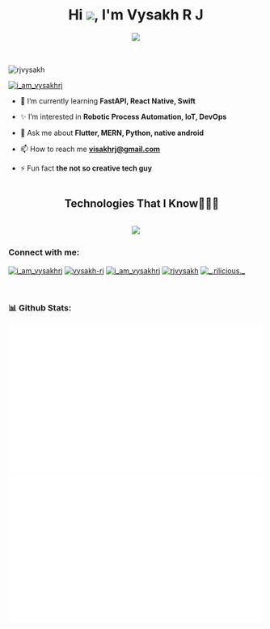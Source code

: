 
<h1 align="center">Hi <img src="https://media.giphy.com/media/hvRJCLFzcasrR4ia7z/giphy.gif" width="25">, I'm Vysakh R J</h1>

<p align="center">
  <a href="https://github.com/DenverCoder1/readme-typing-svg"><img src="https://readme-typing-svg.herokuapp.com?font=Time+New+Roman&color=cyan&size=25&center=true&vCenter=true&width=600&height=100&lines=A+full+stack+developer+&hearts;++;An+AI/IoT+Enthusiast,;A+Flutter+Developer,;An+Active+Learner,;Love+to+learn+new+stuffs+&hearts"></a>
</p>

<br>

<p align="left"> <img src="https://komarev.com/ghpvc/?username=rjvysakh&label=Profile%20views&color=0e75b6&style=flat" alt="rjvysakh" /> </p>
<!-- 
<p align="left"> <a href="https://github.com/ryo-ma/github-profile-trophy"><img src="https://github-profile-trophy.vercel.app/?username=vysakhrj" alt="vysakhrj" /></a> </p> -->

<p align="left"> <a href="https://twitter.com/i_am_vysakhrj" target="blank"><img src="https://img.shields.io/twitter/follow/i_am_vysakhrj?logo=twitter&style=for-the-badge" alt="i_am_vysakhrj" /></a> </p>

- 🌱 I’m currently learning **FastAPI, React Native, Swift**

- ✨ I’m interested in **Robotic Process Automation, IoT, DevOps**

- 💬 Ask me about **Flutter, MERN, Python, native android**

- 📫 How to reach me **visakhrj@gmail.com**

- ⚡ Fun fact **the not so creative tech guy**

<div id="user-content-toc">
  <ul align="center">
    <summary><h2 style="display: inline-block">Technologies That I Know👨🏻‍💻</h2></summary>
  </ul>
</div>
<!--tech stack icons-->
<p align="center">
  <a href="https://skillicons.dev">
    <img src="https://skillicons.dev/icons?i=git,flutter,aws,css,docker,postgres,express,figma,firebase,redis,github,html,java,js,linux,md,materialui,nginx,mongodb,mysql,nextjs,nodejs,postman,py,react,redux,tailwind,ts,vscode,kubernetes&perline=14" />
  </a>
</p>

<h3 align="left">Connect with me:</h3>
<p align="left">
<a href="https://vysakh-rj.web.app" target="blank"><img align="center" src="https://vysakh-rj.web.app/10eb17d7a53788811ae5.png" alt="i_am_vysakhrj" height="30" width="40" /></a>
<a href="https://in.linkedin.com/in/vysakh-rj-85873814b" target="blank"><img align="center" src="https://raw.githubusercontent.com/rahuldkjain/github-profile-readme-generator/master/src/images/icons/Social/linked-in-alt.svg" alt="vysakh-rj" height="30" width="40" /></a>
<a href="https://twitter.com/i_am_vysakhrj" target="blank"><img align="center" src="https://raw.githubusercontent.com/rahuldkjain/github-profile-readme-generator/master/src/images/icons/Social/twitter.svg" alt="i_am_vysakhrj" height="30" width="40" /></a>
<a href="https://fb.com/rjvysakh" target="blank"><img align="center" src="https://raw.githubusercontent.com/rahuldkjain/github-profile-readme-generator/master/src/images/icons/Social/facebook.svg" alt="rjvysakh" height="30" width="40" /></a>
<a href="https://instagram.com/_.rjlicious._" target="blank"><img align="center" src="https://raw.githubusercontent.com/rahuldkjain/github-profile-readme-generator/master/src/images/icons/Social/instagram.svg" alt="_.rjlicious._" height="30" width="40" /></a>
</p>
 
 <br>
 <h3 align="left">📊 Github Stats:</h3>
<a href='https://github.com/rjvysakh/github-stats-transparent'>
  
![Stats Overview](https://raw.githubusercontent.com/rjvysakh/github-stats-transparent/output/generated/overview.svg)
![Most Used Languages](https://raw.githubusercontent.com/rjvysakh/github-stats-transparent/output/generated/languages.svg)

</a>

<br>
